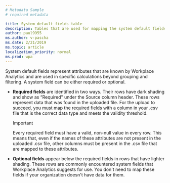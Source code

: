```yaml
---
# Metadata Sample
# required metadata

title: System default fields table
description: Tables that are used for mapping the system default fields.   
author: paul9955
ms.author: v-pascha
ms.date: 2/21/2019
ms.topic: article
localization_priority: normal 
ms.prod: wpa
---
```


System default fields represent attributes that are known by Workplace Analytics and are used in specific calculations beyond grouping and filtering. A system field can be either required or optional.

* **Required fields** are identified in two ways. Their rows have dark shading and show as “Required" under the Source column header. These rows represent data that was found in the uploaded file. For the upload to succeed, you must map the required fields with a column in your .csv file that is the correct data type and meets the validity threshold.

   >[!Important]
   >Every required field must have a valid, non-null value in every row. This means that, even if the names of these attributes are not present in the uploaded .csv file, other columns must be present in the .csv file that are mapped to these attributes.

* **Optional fields** appear below the required fields in rows that have lighter shading. These rows are commonly encountered system fields that Workplace Analytics suggests for use. You don't need to map these fields if your organization doesn't have data for them.